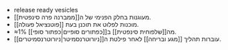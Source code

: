 - release ready vesicles
- מעוגנות בחלק הפנימי של ה[[ממברנה פרה סינפטית]].
- מוכנות לפלוט את תוכנן בעת [[פוטנציאל פעולה]].
- ≈1% מה[[שלפוחית סינפטית]] ב[[כפתורים סופיים|כפתור סופי]].
- עוברות תהליך [[מגע ובריחה]] לאחר פילטת ה[[ניורוטרנסמיטר|ניורוטרנסמיטרים]].